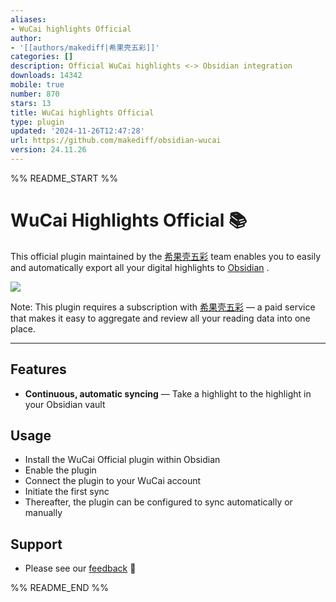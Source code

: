 ```yaml
---
aliases:
- WuCai highlights Official
author:
- '[[authors/makediff|希果壳五彩]]'
categories: []
description: Official WuCai highlights <-> Obsidian integration
downloads: 14342
mobile: true
number: 870
stars: 13
title: WuCai highlights Official
type: plugin
updated: '2024-11-26T12:47:28'
url: https://github.com/makediff/obsidian-wucai
version: 24.11.26
---
```


%% README_START %%

# WuCai Highlights Official 📚

This official plugin maintained by the [希果壳五彩](https://doc.wucai.site/) team enables you to easily and automatically export all your digital highlights to [Obsidian](https://obsidian.md) .

![](https://wucaiimg.dotalk.cn/plugins/wucai-highlights.png)

Note: This plugin requires a subscription with [希果壳五彩](https://doc.wucai.site/) — a paid service that makes it easy to aggregate and review all your reading data into one place.

---

## Features

* **Continuous, automatic syncing** — Take a highlight to the highlight in your Obsidian vault

## Usage

* Install the WuCai Official plugin within Obsidian
* Enable the plugin
* Connect the plugin to your WuCai account
* Initiate the first sync
* Thereafter, the plugin can be configured to sync automatically or manually

## Support

* Please see our [feedback](https://feedback.dotalk.cn/note/OlA9f2ef3ee.html) 🙂

%% README_END %%